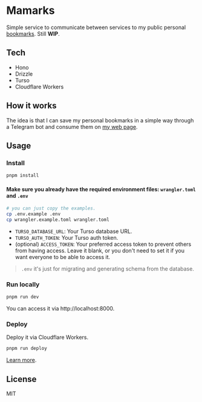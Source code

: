 # Mamarks

Simple service to communicate between services to my public personal [bookmarks](https://www.kalwabed.com/bookmarks). Still **WIP**.

## Tech
- Hono
- Drizzle
- Turso
- Cloudflare Workers

## How it works

The idea is that I can save my personal bookmarks in a simple way through a Telegram bot and consume them on [my web page](https://www.kalwabed.com/bookmarks).

## Usage
### Install
```sh
pnpm install
```

#### Make sure you already have the required environment files: `wrangler.toml` and `.env`
```sh
# you can just copy the examples.
cp .env.example .env
cp wrangler.example.toml wrangler.toml
```

- `TURSO_DATABASE_URL`: Your Turso database URL.
- `TURSO_AUTH_TOKEN`: Your Turso auth token.
- (optional) `ACCESS_TOKEN`: Your preferred access token to prevent others from having access. Leave it blank, or you don't need to set it if you want everyone to be able to access it.

> `.env` it's just for migrating and generating schema from the database.

### Run locally
```sh
pnpm run dev
```
You can access it via http://localhost:8000.

### Deploy
Deploy it via Cloudflare Workers.

```sh
pnpm run deploy
```

[Learn more](https://developers.cloudflare.com/workers/wrangler/commands/#deploy).

## License
MIT
